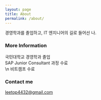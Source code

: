 ```yaml
---
layout: page
title: About
permalink: /about/
---
```


경영학과를 졸업하고, IT 엔지니어의 길로 들어선 나.

### More Information

국민대학교 경영학과 졸업<br>
SAP Junior Consultant 과정 수료<br>\n
비트캠프 수료

### Contact me

[leetop4432@gmail.com](mailto:leetop4432@gmail.com)
